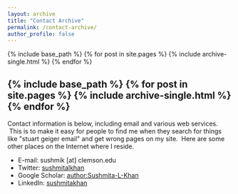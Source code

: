 ```yaml
---
layout: archive
title: "Contact Archive"
permalink: /contact-archive/
author_profile: false
---
```


{% include base_path %}
{% for post in site.pages %}
  {% include archive-single.html %}
{% endfor %}

{% include base_path %}
{% for post in site.pages %}
  {% include archive-single.html %}
{% endfor %}
---
Contact information is below, including email and various web services.  This is to make it easy for people to find me when they search for things like "stuart geiger email" and get wrong pages on my site.  Here are some other places on the Internet where I reside.

* E-mail: sushmik [at] clemson.edu
* Twitter: [sushmitalkhan](http://twitter.com/sushmitalkhan)
* Google Scholar: [author:Sushmita-L-Khan](https://scholar.google.com/citations?user=QAn9xN8AAAAJ&hl=en)
* LinkedIn: [sushmitakhan](https://www.linkedin.com/in/sushmitakhan/)
<!-- * Medium: [sushmita_khan](https://medium.com/@sushmita_khan) -->
